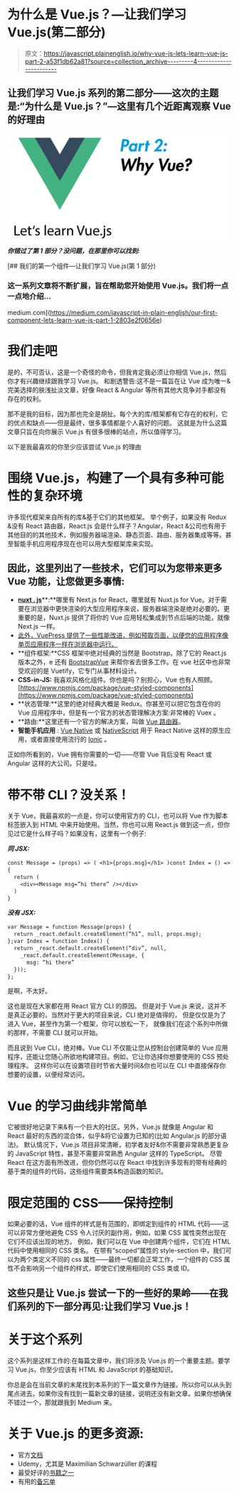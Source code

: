 # 为什么是 Vue.js？—让我们学习 Vue.js(第二部分)

> 原文：<https://javascript.plainenglish.io/why-vue-js-lets-learn-vue-js-part-2-a53f1db62a81?source=collection_archive---------4----------------------->

## 让我们学习 Vue.js 系列的第二部分——这次的主题是:“为什么是 Vue.js？”—这里有几个近距离观察 Vue 的好理由

![](img/3b921349c1491c17d92770c864d017cc.png)

***你错过了第 1 部分？没问题，在那里你可以找到:***

[](https://medium.com/javascript-in-plain-english/our-first-component-lets-learn-vue-js-part-1-2803e2f0656e) [## 我们的第一个组件—让我们学习 Vue.js(第 1 部分)

### 这一系列文章将不断扩展，旨在帮助您开始使用 Vue.js。我们将一点一点地介绍…

medium.com](https://medium.com/javascript-in-plain-english/our-first-component-lets-learn-vue-js-part-1-2803e2f0656e) 

# 我们走吧

是的，不可否认，这是一个奇怪的命令，但我肯定我必须让你相信 Vue.js，然后你才有兴趣继续跟我学习 Vue.js。
和剧透警告:这不是一篇旨在让 Vue 成为唯一&完美选择的肤浅扯淡文章，好像 React & Angular 等所有其他大竞争对手都没有存在的权利。

那不是我的目标，因为那也完全是胡扯。每个大的库/框架都有它存在的权利，它的优点和缺点——但是最终，很多事情都是个人喜好的问题。
这就是为什么这篇文章只旨在向你展示 Vue.js 有很多很棒的站点，所以值得学习。

以下是我最喜欢的你至少应该尝试 Vue.js 的理由

# 围绕 Vue.js，构建了一个具有多种可能性的复杂环境

许多现代框架来自所有的库&基于它们的其他框架。
举个例子，如果没有 Redux &没有 React 路由器，React.js 会是什么样子？Angular，React &公司也有用于其他目的的其他技术，例如服务器端渲染、静态页面、路由、服务器集成等等。甚至智能手机应用程序现在也可以用大型框架库来实现。

## 因此，这里列出了一些技术，它们可以为您带来更多 Vue 功能，让您做更多事情:

*   [**nuxt . js**](https://nuxtjs.org/)**:**哪里有 Next.js for React，哪里就有 Nuxt.js for Vue。对于需要在浏览器中更快渲染的大型应用程序来说，服务器端渲染是绝对必要的。更重要的是，Nuxt.js 提供了将你的 Vue 应用轻松集成到节点后端的功能，就像 Next.js 一样。
*   [此外，VuePress 提供了一些性能改进，例如预取页面，以便您的应用程序像单页应用程序一样在浏览器中运行。](https://vuepress.vuejs.org/)
*   **组件框架:**CSS 框架中绝对经典的当然是 Bootstrap。除了它的 React.js 版本之外，e 还有 [BootstrapVue](https://bootstrap-vue.js.org/) 来帮你省去很多工作。在 vue 社区中也非常受欢迎的是 Vuetify，它专门从事材料设计。
*   **CSS-in-JS:** 我喜欢风格化组件。你也是吗？别担心，Vue 也有人照顾。[https://www.npmjs.com/package/vue-styled-components](https://www.npmjs.com/package/vue-styled-components)
*   **状态管理:**这里的绝对经典大概是 Redux。你甚至可以把它包含在你的 Vue 应用程序中，但是有一个官方的状态管理解决方案:非常棒的 Vuex 。
*   **路由:**这里还有一个官方的解决方案，叫做 [Vue 路由器](https://router.vuejs.org/)。
*   **智能手机应用** : [Vue Native](https://vue-native.io/) 或 [NativeScript](https://www.nativescript.org/) 用于 React Native 这样的原生应用，或者直接使用流行的 [Ionic](https://ionicframework.com/docs/vue/overview) 。

正如你所看到的，Vue 拥有你需要的一切——尽管 Vue 背后没有 React 或 Angular 这样的大公司。只是哇。

# 带不带 CLI？没关系！

关于 Vue，我最喜欢的一点是，你可以使用官方的 CLI，也可以将 Vue 作为脚本标签嵌入到 HTML 中来开始使用。当然，你也可以用 React.js 做到这一点，但你见过它是什么样子吗？如果没有，这里有一个例子:

***同 JSX:***

```
const Message = (props) => ( <h1>{props.msg}</h1> )const Index = () => {
  return (
    <div><Message msg=”hi there” /></div>
  )
}
```

***没有 JSX:***

```
var Message = function Message(props) {
  return _react.default.createElement(“h1”, null, props.msg);
};var Index = function Index() {
  return _react.default.createElement(“div”, null,
    _react.default.createElement(Message, {
      msg: “hi there”
  }));
};
```

是啊，不太好。

这也是现在大家都在用 React 官方 CLI 的原因。
但是对于 Vue.js 来说，这并不是真正必要的，当然对于更大的项目来说，CLI 绝对是值得的，
但是仅仅是为了进入 Vue，甚至作为第一个框架，你可以放松一下，
就像我们在这个系列中所做的那样，不需要 CLI 就可以开始。

而且说到 Vue CLI，绝对棒。Vue CLI 不仅能让您从控制台创建简单的 Vue 应用程序，还能让您随心所欲地构建项目。例如，它让你选择你想要使用的 CSS 预处理程序。
这样你可以在设置项目时节省大量时间&你也可以在 CLI 中直接保存你想要的设置，以便经常访问。

# Vue 的学习曲线非常简单

它被很好地记录下来&有一个巨大的社区。另外，Vue.js 就像是 Angular 和 React 最好的东西的混合体，似乎&将它设置为已知的(比如 Angular.js 的部分语法)。
默认情况下，Vue.js 项目非常清晰，初学者友好&你不需要非常熟悉更复杂的 JavaScript 特性，甚至不需要非常熟悉 Angular 这样的 TypeScript。
尽管 React 在这方面有所改进，但你仍然可以在 React 中找到许多现有的带有经典的基于类的组件的代码，这些组件需要类&构造函数的知识。

# 限定范围的 CSS——保持控制

如果必要的话，Vue 组件的样式是有范围的，即绑定到组件的 HTML 代码——这可以非常方便地避免 CSS 令人讨厌的副作用，例如，如果 CSS 属性突然出现在它们不应该出现的地方。
例如，我们可以在 Vue 中创建两个组件，它们在 HTML 代码中使用相同的 CSS 类名。
在带有“scoped”属性的 style-section 中，我们可以为两个类定义不同的 css 属性——最终一切都会正常工作，一个组件的 CSS 属性不会影响另一个组件的样式，即使它们使用相同的 CSS 类或 ID。

## 这些只是让 Vue.js 尝试一下的一些好的果岭——在我们系列的下一部分再见:让我们学习 Vue.js！

# 关于这个系列

这个系列是这样工作的:在每篇文章中，我们将涉及 Vue.js 的一个重要主题。要学习 Vue.js，你至少应该有 HTML 和 JavaScript 的基础知识。

你总是会在当前文章的末尾找到本系列的下一篇文章作为链接。所以你可以从头到尾点进去。如果你没有找到一篇新文章的链接，说明还没有新文章。如果你想确保不错过一个，那就跟我到 Medium 来。

# 关于 Vue.js 的更多资源:

*   官方[文档](https://vuejs.org/)
*   Udemy，尤其是 Maximilian Schwarzüller 的课程
*   最受好评的[书籍之一](https://amzn.to/2HqFHYN)
*   有用的[备忘单](https://devhints.io/vue)